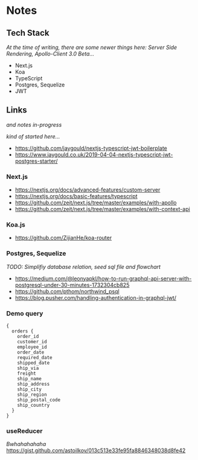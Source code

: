 # Notes

## Tech Stack

*At the time of writing, there are some newer things here: Server Side Rendering, Apollo-Client 3.0 Beta...*

- Next.js
- Koa
- TypeScript
- Postgres, Sequelize
- JWT

## Links

*and notes in-progress*

*kind of started here...*

- https://github.com/jaygould/nextjs-typescript-jwt-boilerplate
- https://www.jaygould.co.uk/2019-04-04-nextjs-typescript-jwt-postgres-starter/

###  Next.js

- https://nextjs.org/docs/advanced-features/custom-server
- https://nextjs.org/docs/basic-features/typescript
- https://github.com/zeit/next.js/tree/master/examples/with-apollo
- https://github.com/zeit/next.js/tree/master/examples/with-context-api

### Koa.js

- https://github.com/ZijianHe/koa-router

### Postgres, Sequelize 

 *TODO: Simplifiy database relation, seed sql file and flowchart*

 - https://medium.com/@leonyapkl/how-to-run-graphql-api-server-with-postgresql-under-30-minutes-1732304cb825
 - https://github.com/pthom/northwind_psql
 - https://blog.pusher.com/handling-authentication-in-graphql-jwt/


### Demo query

```
{
  orders {
    order_id
    customer_id
    employee_id
    order_date
    required_date
    shipped_date
    ship_via
    freight
    ship_name
    ship_address
    ship_city
    ship_region
    ship_postal_code
    ship_country
  }
}
```

### useReducer
*Bwhahahahaha*
https://gist.github.com/astoilkov/013c513e33fe95fa8846348038d8fe42